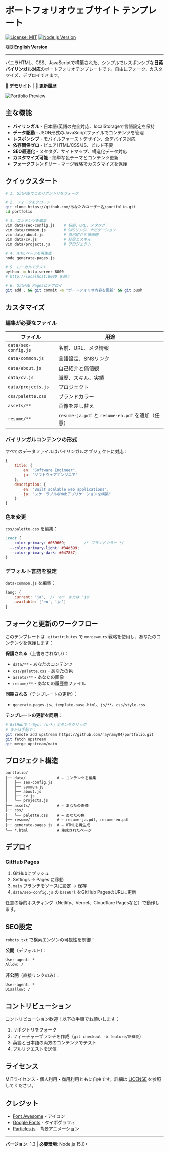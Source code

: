# ポートフォリオウェブサイト テンプレート

[![License: MIT](https://img.shields.io/badge/License-MIT-yellow.svg)](https://opensource.org/licenses/MIT)
[![Node.js Version](https://img.shields.io/badge/node-%3E%3D15.0.0-brightgreen)](https://nodejs.org/)

**[🇬🇧 English Version](README.md)**

---

バニラHTML、CSS、JavaScriptで構築された、シンプルでレスポンシブな**日英バイリンガル対応**のポートフォリオテンプレートです。自由にフォーク、カスタマイズ、デプロイできます。

**[🌟 デモサイト](https://rayramy04.github.io/portfolio/)** | **[📝 更新履歴](CHANGELOG.md)**

![Portfolio Preview](assets/og-image.jpg)

## 主な機能

- **バイリンガル** - 日本語/英語の完全対応、localStorageで言語設定を保持
- **データ駆動** - JSON形式のJavaScriptファイルでコンテンツを管理
- **レスポンシブ** - モバイルファーストデザイン、全デバイス対応
- **依存関係ゼロ** - ピュアHTML/CSS/JS、ビルド不要
- **SEO最適化** - メタタグ、サイトマップ、構造化データ対応
- **カスタマイズ可能** - 簡単な色テーマとコンテンツ更新
- **フォークフレンドリー** - マージ戦略でカスタマイズを保護

## クイックスタート

```bash
# 1. GitHubでこのリポジトリをフォーク

# 2. フォークをクローン
git clone https://github.com/あなたのユーザー名/portfolio.git
cd portfolio

# 3. コンテンツを編集
vim data/seo-config.js    # 名前、URL、メタタグ
vim data/common.js        # SNSリンク、ナビゲーション
vim data/about.js         # 自己紹介と価値観
vim data/cv.js            # 経歴とスキル
vim data/projects.js      # プロジェクト

# 4. HTMLページを再生成
node generate-pages.js

# 5. ローカルでテスト
python -m http.server 8000
# http://localhost:8000 を開く

# 6. GitHub Pagesにデプロイ
git add . && git commit -m "ポートフォリオ内容を更新" && git push
```

## カスタマイズ

### 編集が必要なファイル

| ファイル | 用途 |
|---------|------|
| `data/seo-config.js` | 名前、URL、メタ情報 |
| `data/common.js` | 言語設定、SNSリンク |
| `data/about.js` | 自己紹介と価値観 |
| `data/cv.js` | 職歴、スキル、実績 |
| `data/projects.js` | プロジェクト |
| `css/palette.css` | ブランドカラー |
| `assets/**` | 画像を差し替え |
| `resume/**` | `resume-ja.pdf` と `resume-en.pdf` を追加（任意） |

### バイリンガルコンテンツの形式

すべてのデータファイルはバイリンガルオブジェクトに対応：

```javascript
{
    title: {
        en: "Software Engineer",
        ja: "ソフトウェアエンジニア"
    },
    description: {
        en: "Built scalable web applications",
        ja: "スケーラブルなWebアプリケーションを構築"
    }
}
```

### 色を変更

`css/palette.css` を編集：

```css
:root {
  --color-primary: #059669;        /* ブランドカラー */
  --color-primary-light: #34d399;
  --color-primary-dark: #047857;
}
```

### デフォルト言語を設定

`data/common.js` を編集：

```javascript
lang: {
    current: 'ja',  // 'en' または 'ja'
    available: ['en', 'ja']
}
```

## フォークと更新のワークフロー

このテンプレートは `.gitattributes` で `merge=ours` 戦略を使用し、あなたのコンテンツを保護します：

**保護される**（上書きされない）：
- `data/**` - あなたのコンテンツ
- `css/palette.css` - あなたの色
- `assets/**` - あなたの画像
- `resume/**` - あなたの履歴書ファイル

**同期される**（テンプレートの更新）：
- `generate-pages.js`、`template-base.html`、`js/**`、`css/style.css`

**テンプレートの更新を同期：**
```bash
# GitHubで：「Sync fork」ボタンをクリック
# または手動で：
git remote add upstream https://github.com/rayramy04/portfolio.git
git fetch upstream
git merge upstream/main
```

## プロジェクト構造

```
portfolio/
├── data/              # ← コンテンツを編集
│   ├── seo-config.js
│   ├── common.js
│   ├── about.js
│   ├── cv.js
│   └── projects.js
├── assets/            # ← あなたの画像
├── css/
│   └── palette.css    # ← あなたの色
├── resume/            # ← resume-ja.pdf, resume-en.pdf
├── generate-pages.js  # ← HTMLを再生成
└── *.html             # 生成されたページ
```

## デプロイ

### GitHub Pages

1. GitHubにプッシュ
2. Settings → Pages に移動
3. `main` ブランチをソースに設定 → 保存
4. `data/seo-config.js` の `baseUrl` をGitHub PagesのURLに更新

任意の静的ホスティング（Netlify、Vercel、Cloudflare Pagesなど）で動作します。

## SEO設定

`robots.txt` で検索エンジンの可視性を制御：

**公開**（デフォルト）：
```txt
User-agent: *
Allow: /
```

**非公開**（直接リンクのみ）：
```txt
User-agent: *
Disallow: /
```

## コントリビューション

コントリビューション歓迎！以下の手順でお願いします：
1. リポジトリをフォーク
2. フィーチャーブランチを作成（`git checkout -b feature/新機能`）
3. 英語と日本語の両方のコンテンツでテスト
4. プルリクエストを送信

## ライセンス

MITライセンス - 個人利用・商用利用ともに自由です。詳細は [LICENSE](LICENSE) を参照してください。

## クレジット

- [Font Awesome](https://fontawesome.com/) - アイコン
- [Google Fonts](https://fonts.google.com/) - タイポグラフィ
- [Particles.js](https://vincentgarreau.com/particles.js/) - 背景アニメーション

---

**バージョン**: 1.3 | **必要環境**: Node.js 15.0+
